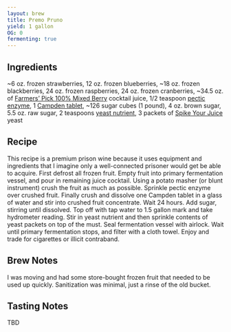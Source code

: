 ```yaml
---
layout: brew
title: Premo Pruno
yield: 1 gallon
OG: 0
fermenting: true
---
```


## Ingredients
~6 oz. frozen strawberries, 12 oz. frozen blueberries, ~18 oz. frozen blackberries, 24 oz. frozen raspberries, 24 oz. frozen cranberries, ~34.5 oz. of [Farmers’ Pick 100% Mixed Berry](http://amzn.to/1MSNFVe) cocktail juice, 1/2 teaspoon [pectic enzyme](http://amzn.to/1Sa24TM), 1 [Campden tablet](http://amzn.to/1HWyCsu), ~126 sugar cubes (1 pound), 4 oz. brown sugar, 5.5 oz. raw sugar, 2 teaspoons [yeast nutrient](http://amzn.to/1LOMF5L), 3 packets of [Spike Your Juice](http://amzn.to/1U37Fc1) yeast 

## Recipe
This recipe is a premium prison wine because it uses equipment and ingredients that I imagine only a well-connected prisoner would get be able to acquire.  First defrost all frozen fruit.  Empty fruit into primary fermentation vessel, and pour in remaining juice cocktail.  Using a potato masher (or blunt instrument) crush the fruit as much as possible. Sprinkle pectic enzyme over crushed fruit. Finally crush and dissolve one Campden tablet in a glass of water and stir into crushed fruit concentrate.  Wait 24 hours.  Add sugar, stirring until dissolved. Top off with tap water to 1.5 gallon mark and take hydrometer reading.  Stir in yeast nutrient and then sprinkle contents of yeast packets on top of the must. Seal fermentation vessel with airlock.  Wait until primary fermentation stops, and filter with a cloth towel.  Enjoy and trade for cigarettes or illicit contraband.

## Brew Notes
I was moving and had some store-bought frozen fruit that needed to be used up quickly. Sanitization was minimal, just a rinse of the old bucket.

## Tasting Notes
TBD
